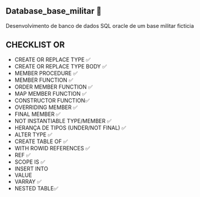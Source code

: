 ## Database_base_militar 🎲
Desenvolvimento de banco de dados SQL oracle de um base militar ficticia

## CHECKLIST OR
- CREATE OR REPLACE TYPE ✅
- CREATE OR REPLACE TYPE BODY ✅
- MEMBER PROCEDURE ✅
- MEMBER FUNCTION ✅
- ORDER MEMBER FUNCTION ✅
- MAP MEMBER FUNCTION ✅
- CONSTRUCTOR FUNCTION✅
- OVERRIDING MEMBER ✅
- FINAL MEMBER ✅
- NOT INSTANTIABLE TYPE/MEMBER ✅
- HERANÇA DE TIPOS (UNDER/NOT FINAL) ✅
- ALTER TYPE ✅
- CREATE TABLE OF ✅
- WITH ROWID REFERENCES ✅
- REF ✅
- SCOPE IS ✅
- INSERT INTO
- VALUE
- VARRAY ✅
- NESTED TABLE✅
